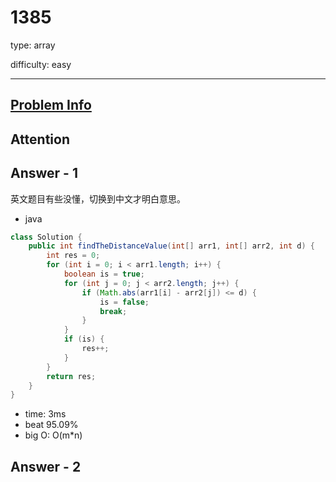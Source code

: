 
# 1385
type: array

difficulty: easy

---

## [Problem Info][problem_link]

## Attention

## Answer - 1
英文题目有些没懂，切换到中文才明白意思。

- java

```java
class Solution {
    public int findTheDistanceValue(int[] arr1, int[] arr2, int d) {
        int res = 0;
        for (int i = 0; i < arr1.length; i++) {
            boolean is = true;
            for (int j = 0; j < arr2.length; j++) {
                if (Math.abs(arr1[i] - arr2[j]) <= d) {
                    is = false;
                    break;
                }
            }
            if (is) {
                res++;
            }
        }
        return res;
    }
}
```
- time: 3ms
- beat 95.09%
- big O: O(m*n)

## Answer - 2

[problem_link]: https://leetcode-cn.com/problems/find-the-distance-value-between-two-arrays/

